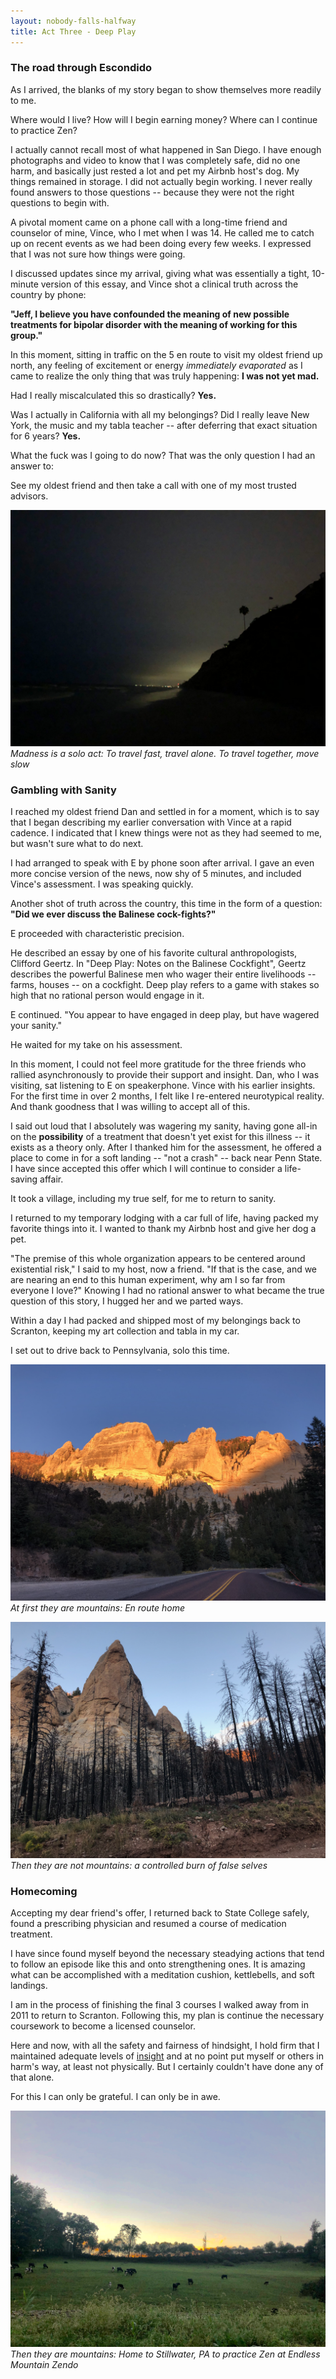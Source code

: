 ```yaml
---
layout: nobody-falls-halfway
title: Act Three - Deep Play
---
```

### The road through Escondido

As I arrived, the blanks of my story began to show themselves more readily to me. 

Where would I live? How will I begin earning money? Where can I continue to practice Zen? 

I actually cannot recall most of what happened in San Diego. I have enough photographs and video to know that I was completely safe, did no one harm, and basically just rested a lot and pet my Airbnb host's dog. My things remained in storage. I did not actually begin working. I never really found answers to those questions -- because they were not the right questions to begin with.

A pivotal moment came on a phone call with a long-time friend and counselor of mine, Vince, who I met when I was 14. He called me to catch up on recent events as we had been doing every few weeks. I expressed that I was not sure how things were going.

I discussed updates since my arrival, giving what was essentially a tight, 10-minute version of this essay, and Vince shot a clinical truth across the country by phone: 

**"Jeff, I believe you have confounded the meaning of new possible treatments for bipolar disorder with the meaning of working for this group."**

In this moment, sitting in traffic on the 5 en route to visit my oldest friend up north, any feeling of excitement or energy *immediately evaporated* as I came to realize the only thing that was truly happening: **I was not yet mad.**

Had I really miscalculated this so drastically? **Yes.**

Was I actually in California with all my belongings? Did I really leave New York, the music and my tabla teacher -- after deferring that exact situation for 6 years? **Yes.**

What the fuck was I going to do now? That was the only question I had an answer to:

See my oldest friend and then take a call with one of my most trusted advisors.

![Madness is a solo act](/assets/stonesteps.png)
_Madness is a solo act: To travel fast, travel alone. To travel together, move slow_

### Gambling with Sanity

I reached my oldest friend Dan and settled in for a moment, which is to say that I began describing my earlier conversation with Vince at a rapid cadence. I indicated that I knew things were not as they had seemed to me, but wasn't sure what to do next.

I had arranged to speak with E by phone soon after arrival. I gave an even more concise version of the news, now shy of 5 minutes, and included Vince's assessment. I was speaking quickly.

Another shot of truth across the country, this time in the form of a question: **"Did we ever discuss the Balinese cock-fights?"** 

E proceeded with characteristic precision.

He described an essay by one of his favorite cultural anthropologists, Clifford Geertz. In "Deep Play: Notes on the Balinese Cockfight", Geertz describes the powerful Balinese men who wager their entire livelihoods -- farms, houses -- on a cockfight. Deep play refers to a game with stakes so high that no rational person would engage in it.

E continued. "You appear to have engaged in deep play, but have wagered your sanity." 

He waited for my take on his assessment.

In this moment, I could not feel more gratitude for the three friends who rallied asynchronously to provide their support and insight. Dan, who I was visiting, sat listening to E on speakerphone. Vince with his earlier insights. For the first time in over 2 months, I felt like I re-entered neurotypical reality. And thank goodness that I was willing to accept all of this. 

I said out loud that I absolutely was wagering my sanity, having gone all-in on the **possibility** of a treatment that doesn't yet exist for this illness -- it exists as a theory only. After I thanked him for the assessment, he offered a place to come in for a soft landing -- "not a crash" -- back near Penn State. I have since accepted this offer which I will continue to consider a life-saving affair.

It took a village, including my true self, for me to return to sanity.

I returned to my temporary lodging with a car full of life, having packed my favorite things into it. I wanted to thank my Airbnb host and give her dog a pet.

"The premise of this whole organization appears to be centered around existential risk," I said to my host, now a friend. "If that is the case, and we are nearing an end to this human experiment, why am I so far from everyone I love?" Knowing I had no rational answer to what became the true question of this story, I hugged her and we parted ways. 

Within a day I had packed and shipped most of my belongings back to Scranton, keeping my art collection and tabla in my car. 

I set out to drive back to Pennsylvania, solo this time.

![At first they are mountains](/assets/atfirst.jpeg)
_At first they are mountains: En route home_

![Controlled burn](/assets/controlled.png)
_Then they are not mountains: a controlled burn of false selves_

### Homecoming

Accepting my dear friend's offer, I returned back to State College safely, found a prescribing physician and resumed a course of medication treatment. 

I have since found myself beyond the necessary steadying actions that tend to follow an episode like this and onto strengthening ones. It is amazing what can be accomplished with a meditation cushion, kettlebells, and soft landings.

I am in the process of finishing the final 3 courses I walked away from in 2011 to return to Scranton. Following this, my plan is continue the necessary coursework to become a licensed counselor. 

Here and now, with all the safety and fairness of hindsight, I hold firm that I maintained adequate levels of [insight](https://en.wikipedia.org/wiki/Insight#Psychiatry) and at no point put myself or others in harm's way, at least not physically. But I certainly couldn't have done any of that alone.

For this I can only be grateful. I can only be in awe.

![Near the Endless Mountain Zendo](/assets/stillwater.png)
_Then they are mountains: Home to Stillwater, PA to practice Zen at Endless Mountain Zendo_







